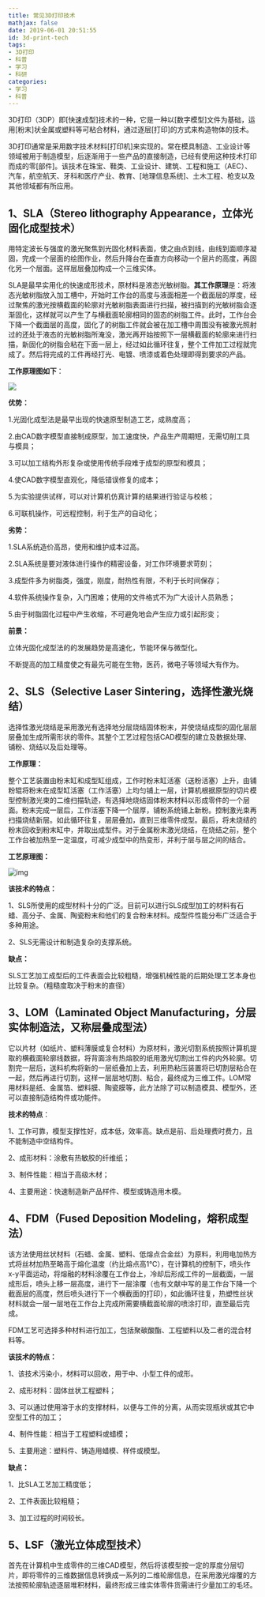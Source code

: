 ```yaml
---
title: 常见3D打印技术
mathjax: false
date: 2019-06-01 20:51:55
id: 3d-print-tech
tags:
- 3D打印
- 科普
- 学习
- 科研
categories:
- 学习
- 科普
---
```


3D打印（3DP）即[快速成型]技术的一种，它是一种以[数字模型]文件为基础，运用[粉末]状金属或塑料等可粘合材料，通过逐层[打印]的方式来构造物体的技术。

3D打印通常是采用数字技术材料[打印机]来实现的。常在模具制造、工业设计等领域被用于制造模型，后逐渐用于一些产品的直接制造，已经有使用这种技术打印而成的零[部件]。该技术在珠宝、鞋类、工业设计、建筑、工程和施工（AEC）、汽车，航空航天、牙科和医疗产业、教育、[地理信息系统]、土木工程、枪支以及其他领域都有所应用。

<!---more--->

## 1、SLA（Stereo lithography Appearance，立体光固化成型技术）

用特定波长与强度的激光聚焦到光固化材料表面，使之由点到线，由线到面顺序凝固，完成一个层面的绘图作业，然后升降台在垂直方向移动一个层片的高度，再固化另一个层面。这样层层叠加构成一个三维实体。

SLA是最早实用化的快速成形技术，原材料是液态光敏树脂。**其工作原理**是：将液态光敏树脂放入加工槽中，开始时工作台的高度与液面相差一个截面层的厚度，经过聚焦的激光按横截面的轮廓对光敏树脂表面进行扫描，被扫描到的光敏树脂会逐渐固化，这样就可以产生了与横截面轮廓相同的固态的树脂工件。此时，工作台会下降一个截面层的高度，固化了的树脂工件就会被在加工槽中周围没有被激光照射过的还处于液态的光敏树脂所淹没，激光再开始按照下一层横截面的轮廓来进行扫描，新固化的树脂会粘在下面一层上，经过如此循环往复，整个工件加工过程就完成了。然后将完成的工件再经打光、电镀、喷漆或着色处理即得到要求的产品。

**工作原理图如下**：

![](https://zymin-1255632454.cos.ap-shanghai.myqcloud.com/0newblog/clip_image002.jpg)

**优势：**

1.光固化成型法是最早出现的快速原型制造工艺，成熟度高；

2.由CAD数字模型直接制成原型，加工速度快，产品生产周期短，无需切削工具与模具；

3.可以加工结构外形复杂或使用传统手段难于成型的原型和模具；

4.使CAD数字模型直观化，降低错误修复的成本；

5.为实验提供试样，可以对计算机仿真计算的结果进行验证与校核；

6.可联机操作，可远程控制，利于生产的自动化；

**劣势：**

1.SLA系统造价高昂，使用和维护成本过高。

2.SLA系统是要对液体进行操作的精密设备，对工作环境要求苛刻；

3.成型件多为树脂类，强度，刚度，耐热性有限，不利于长时间保存；

4.软件系统操作复杂，入门困难；使用的文件格式不为广大设计人员熟悉；

5.由于树脂固化过程中产生收缩，不可避免地会产生应力或引起形变；

**前景：**

立体光固化成型法的的发展趋势是高速化，节能环保与微型化。

不断提高的加工精度使之有最先可能在生物，医药，微电子等领域大有作为。

## 2、SLS（Selective Laser Sintering，选择性激光烧结）

选择性激光烧结是采用激光有选择地分层烧结固体粉末，并使烧结成型的固化层层层叠加生成所需形状的零件。其整个工艺过程包括CAD模型的建立及数据处理、铺粉、烧结以及后处理等。

**工作原理：**

整个工艺装置由粉末缸和成型缸组成，工作时粉末缸活塞（送粉活塞）上升，由铺粉辊将粉末在成型缸活塞（工作活塞）上均匀铺上一层，计算机根据原型的切片模型控制激光束的二维扫描轨迹，有选择地烧结固体粉末材料以形成零件的一个层面。粉末完成一层后，工作活塞下降一个层厚，铺粉系统铺上新粉。控制激光束再扫描烧结新层。如此循环往复，层层叠加，直到三维零件成型。最后，将未烧结的粉末回收到粉末缸中，并取出成型件。对于金属粉末激光烧结，在烧结之前，整个工作台被加热至一定温度，可减少成型中的热变形，并利于层与层之间的结合。

**工艺原理图：**

![img](https://zymin-1255632454.cos.ap-shanghai.myqcloud.com/0newblog/clip_image004.jpg)

**该技术的特点：**

1、SLS所使用的成型材料十分的广泛。目前可以进行SLS成型加工的材料有石蜡、高分子、金属、陶瓷粉末和他们的复合粉末材料。成型件性能分布广泛适合于多种用途。

2、SLS无需设计和制造复杂的支撑系统。

**缺点：**

SLS工艺加工成型后的工件表面会比较粗糙，增强机械性能的后期处理工艺本身也比较复杂。（粗糙度取决于粉末的直径）

## 3、LOM（Laminated  Object Manufacturing，分层实体制造法，又称层叠成型法）

它以片材（如纸片、塑料薄膜或复合材料）为原材料，激光切割系统按照计算机提取的横截面轮廓线数据，将背面涂有热熔胶的纸用激光切割出工件的内外轮廓。切割完一层后，送料机构将新的一层纸叠加上去，利用热粘压装置将已切割层粘合在一起，然后再进行切割，这样一层层地切割、粘合，最终成为三维工件。LOM常用材料是纸、金属箔、塑料膜、陶瓷膜等，此方法除了可以制造模具、模型外，还可以直接制造结构件或功能件。

**技术的特点**：

1、工作可靠，模型支撑性好，成本低，效率高。缺点是前、后处理费时费力，且不能制造中空结构件。

2、成形材料：涂敷有热敏胶的纤维纸；

3、制件性能：相当于高级木材；

4、主要用途：快速制造新产品样件、模型或铸造用木模。

## 4、FDM（Fused Deposition Modeling，熔积成型法）

该方法使用丝状材料（石蜡、金属、塑料、低熔点合金丝）为原料，利用电加热方式将丝材加热至略高于熔化温度（约比熔点高1℃），在计算机的控制下，喷头作x-y平面运动，将熔融的材料涂覆在工作台上，冷却后形成工件的一层截面，一层成形后，喷头上移一层高度，进行下一层涂覆（也有文献中写的是工作台下降一个截面层的高度，然后喷头进行下一个横截面的打印），如此循环往复，热塑性丝状材料就会一层一层地在工作台上完成所需要横截面轮廓的喷涂打印，直至最后完成。

FDM工艺可选择多种材料进行加工，包括聚碳酸酯、工程塑料以及二者的混合材料等。

**该技术的特点：**

1、该技术污染小，材料可以回收，用于中、小型工件的成形。

2、成形材料：固体丝状工程塑料；

3、可以通过使用溶于水的支撑材料，以便与工件的分离，从而实现瓶状或其它中空型工件的加工；

4、制件性能：相当于工程塑料或蜡模；

5、主要用途：塑料件、铸造用蜡模、样件或模型。

**缺点：**

1、比SLA工艺加工精度低；

2、工件表面比较粗糙；

3、加工过程的时间较长。

## 5、LSF（激光立体成型技术）

首先在计算机中生成零件的三维CAD模型，然后将该模型按一定的厚度分层切片，即将零件的三维数据信息转换成一系列的二维轮廓信息，在采用激光熔覆的方法按照轮廓轨迹逐层堆积材料，最终形成三维实体零件货需进行少量加工的毛坯。

 